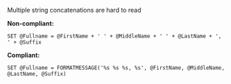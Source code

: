 Multiple string concatenations are hard to read

**Non-compliant:**

```tsql
SET @Fullname = @FirstName + ' ' + @MiddleName + ' ' + @LastName + ', ' + @Suffix
```

**Compliant:**

```tsql
SET @Fullname = FORMATMESSAGE('%s %s %s, %s', @FirstName, @MiddleName, @LastName, @Suffix)
```
